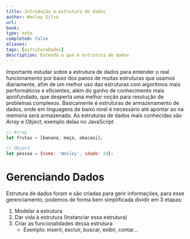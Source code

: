 ```yaml
---
title: Introdução a estrutura de dados
author: Wesley Silva
url:
book:
type: note
completed: false
aliases:
tags: [estruturaDados]
description: Entenda o que é estrutura de dados
---
```

Importante estudar sobre a estrutura de dados para entender o real funcionamento por baixo dos panos de muitas estruturas que usamos diariamente, afim de um melhor uso das estruturas com algoritmos mais performáticos e eficientes, além do ganho de conhecimento mais aprofundado, que desperta uma melhor noção para resolução de problemas complexos.
Basicamente é estruturas de armazenamento de dados, onde em linguagens de baixo nível é necessário até apontar ao na memoria será armazenado.
As estruturas de dados mais conhecidas são _Array_ e _Object_, exemplo delas no JavaScript

```js
// Array
let frutas = [banana, maça, abacaxi];

// Object
let pessoa = {nome: 'Wesley', idade: 24};
```

# Gerenciando Dados
Estrutura de dados foram e são criadas para gerir informações, para esse gerenciamento, podemos de forma bem simplificada dividir em 3 etapas:
1. Modelar a estrutura
2. Dar vida à estrutura (Instanciar essa estrutura)
3. Criar as funcionalidades dessa estrutura
	- Exemplo: inserir, excluir, buscar, exibir, contar...